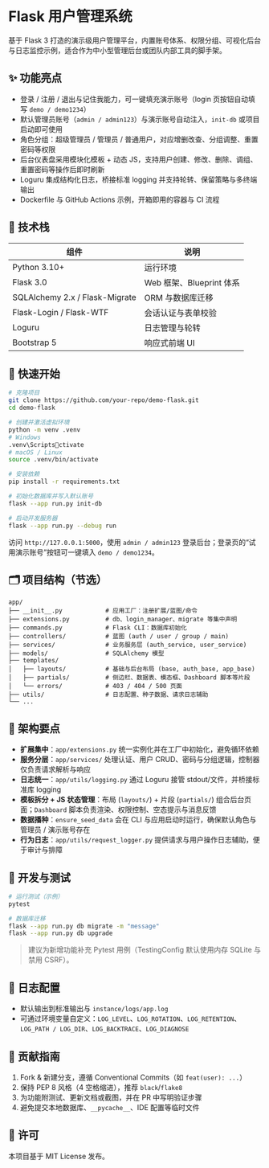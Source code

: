 # Flask 用户管理系统

基于 Flask 3 打造的演示级用户管理平台，内置账号体系、权限分组、可视化后台与日志监控示例，适合作为中小型管理后台或团队内部工具的脚手架。

## ✨ 功能亮点
- 登录 / 注册 / 退出与记住我能力，可一键填充演示账号（login 页按钮自动填写 `demo / demo1234`）
- 默认管理员账号（`admin / admin123`）与演示账号自动注入，`init-db` 或项目启动即可使用
- 角色分组：超级管理员 / 管理员 / 普通用户，对应增删改查、分组调整、重置密码等权限
- 后台仪表盘采用模块化模板 + 动态 JS，支持用户创建、修改、删除、调组、重置密码等操作后即时刷新
- Loguru 集成结构化日志，桥接标准 logging 并支持轮转、保留策略与多终端输出
- Dockerfile 与 GitHub Actions 示例，开箱即用的容器与 CI 流程

## 🧱 技术栈
| 组件 | 说明 |
|------|------|
| Python 3.10+ | 运行环境 |
| Flask 3.0 | Web 框架、Blueprint 体系 |
| SQLAlchemy 2.x / Flask-Migrate | ORM 与数据库迁移 |
| Flask-Login / Flask-WTF | 会话认证与表单校验 |
| Loguru | 日志管理与轮转 |
| Bootstrap 5 | 响应式前端 UI |

## 🚀 快速开始
```bash
# 克隆项目
git clone https://github.com/your-repo/demo-flask.git
cd demo-flask

# 创建并激活虚拟环境
python -m venv .venv
# Windows
.venv\Scriptsctivate
# macOS / Linux
source .venv/bin/activate

# 安装依赖
pip install -r requirements.txt

# 初始化数据库并写入默认账号
flask --app run.py init-db

# 启动开发服务器
flask --app run.py --debug run
```
访问 `http://127.0.0.1:5000`，使用 `admin / admin123` 登录后台；登录页的“试用演示账号”按钮可一键填入 `demo / demo1234`。

## 🗂️ 项目结构（节选）
```
app/
├── __init__.py            # 应用工厂：注册扩展/蓝图/命令
├── extensions.py          # db、login_manager、migrate 等集中声明
├── commands.py            # Flask CLI：数据库初始化
├── controllers/           # 蓝图 (auth / user / group / main)
├── services/              # 业务服务层 (auth_service, user_service)
├── models/                # SQLAlchemy 模型
├── templates/
│   ├── layouts/           # 基础与后台布局 (base, auth_base, app_base)
│   ├── partials/          # 侧边栏、数据表、模态框、Dashboard 脚本等片段
│   └── errors/            # 403 / 404 / 500 页面
├── utils/                 # 日志配置、种子数据、请求日志辅助
└── ...
```

## 🧩 架构要点
- **扩展集中**：`app/extensions.py` 统一实例化并在工厂中初始化，避免循环依赖
- **服务分层**：`app/services/` 处理认证、用户 CRUD、密码与分组逻辑，控制器仅负责请求解析与响应
- **日志统一**：`app/utils/logging.py` 通过 Loguru 接管 stdout/文件，并桥接标准库 logging
- **模板拆分 + JS 状态管理**：布局 (`layouts/`) + 片段 (`partials/`) 组合后台页面；`Dashboard` 脚本负责渲染、权限控制、空态提示与消息反馈
- **数据播种**：`ensure_seed_data` 会在 CLI 与应用启动时运行，确保默认角色与管理员 / 演示账号存在
- **行为日志**：`app/utils/request_logger.py` 提供请求与用户操作日志辅助，便于审计与排障

## 🧪 开发与测试
```bash
# 运行测试（示例）
pytest

# 数据库迁移
flask --app run.py db migrate -m "message"
flask --app run.py db upgrade
```
> 建议为新增功能补充 Pytest 用例（TestingConfig 默认使用内存 SQLite 与禁用 CSRF）。

## 📝 日志配置
- 默认输出到标准输出与 `instance/logs/app.log`
- 可通过环境变量自定义：`LOG_LEVEL`、`LOG_ROTATION`、`LOG_RETENTION`、`LOG_PATH / LOG_DIR`、`LOG_BACKTRACE`、`LOG_DIAGNOSE`

## 🤝 贡献指南
1. Fork & 新建分支，遵循 Conventional Commits（如 `feat(user): ...`）
2. 保持 PEP 8 风格（4 空格缩进），推荐 `black`/`flake8`
3. 为功能附测试、更新文档或截图，并在 PR 中写明验证步骤
4. 避免提交本地数据库、`__pycache__`、IDE 配置等临时文件

## 📄 许可
本项目基于 MIT License 发布。
